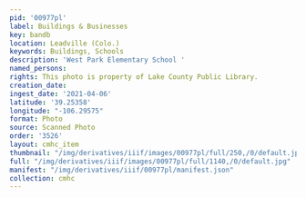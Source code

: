```yaml
---
pid: '00977pl'
label: Buildings & Businesses
key: bandb
location: Leadville (Colo.)
keywords: Buildings, Schools
description: 'West Park Elementary School '
named_persons: 
rights: This photo is property of Lake County Public Library.
creation_date: 
ingest_date: '2021-04-06'
latitude: '39.25358'
longitude: "-106.29575"
format: Photo
source: Scanned Photo
order: '3526'
layout: cmhc_item
thumbnail: "/img/derivatives/iiif/images/00977pl/full/250,/0/default.jpg"
full: "/img/derivatives/iiif/images/00977pl/full/1140,/0/default.jpg"
manifest: "/img/derivatives/iiif/00977pl/manifest.json"
collection: cmhc
---
```

